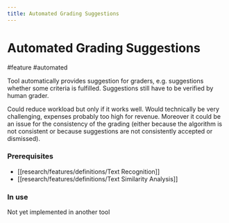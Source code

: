 ```yaml
---
title: Automated Grading Suggestions
---
```


# Automated Grading Suggestions

#feature #automated

Tool automatically provides suggestion for graders, e.g. suggestions whether some criteria is fulfilled. Suggestions still have to be verified by human grader.

Could reduce workload but only if it works well. Would technically be very challenging, expenses probably too high for revenue. Moreover it could be an issue for the consistency of the grading (either because the algorithm is not consistent or because suggestions are not consistently accepted or dismissed).

### Prerequisites

- [[research/features/definitions/Text Recognition]]
- [[research/features/definitions/Text Similarity Analysis]]

### In use

Not yet implemented in another tool
